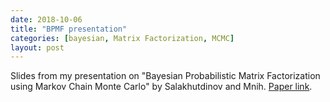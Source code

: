 ```yaml
---
date: 2018-10-06
title: "BPMF presentation"
categories: [bayesian, Matrix Factorization, MCMC]
layout: post
---
```


Slides from my presentation on "Bayesian Probabilistic Matrix Factorization using Markov Chain Monte Carlo" by Salakhutdinov and Mnih. [Paper link](https://dl.acm.org/citation.cfm?id=1390267).

[](2020-01-17-10-33-54.png)

<object data="{{ site.baseurl }}/assets_old/assets/Salakhutdinov2008-BPMF.pdf" width="1000" height="1000" type='application/pdf'/>